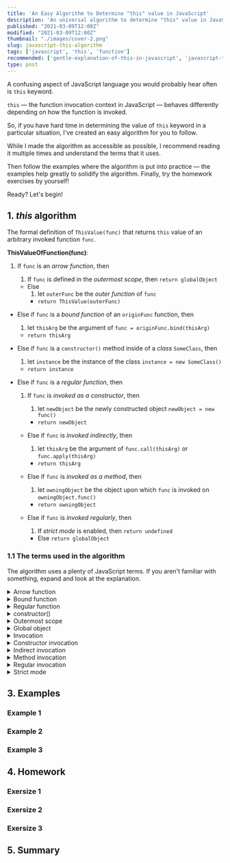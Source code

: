 ```yaml
---
title: 'An Easy Algorithm to Determine "this" value in JavaScript'
description: 'An universal algorithm to determine "this" value in JavaScript.'
published: "2021-03-09T12:00Z"
modified: "2021-03-09T12:00Z"
thumbnail: "./images/cover-2.png"
slug: javascript-this-algorithm
tags: ['javascript', 'this', 'function']
recommended: ['gentle-explanation-of-this-in-javascript', 'javascript-this-interview-questions']
type: post
---
```


A confusing aspect of JavaScript language you would probably hear often is `this` keyword.  

`this` &mdash; the function invocation context in JavaScript &mdash; behaves differently depending on how the function is invoked.  

So, if you have hard time in determining the value of `this` keyword in a particular situation, I've created an easy algorithm for you to follow.  

While I made the algorithm as accessible as possible, I recommend reading it multiple times and understand the terms that it uses. 

Then follow the examples where the algorithm is put into practice &mdash; the examples help greatly to solidify the algorithm. Finally, try the homework exercises by yourself!

Ready? Let's begin!  

## 1. *this* algorithm

The formal definition of `ThisValue(func)` that returns `this` value of an arbitrary invoked function `func`.

**ThisValueOfFunction(func)**:

1. If `func` is an *arrow function*, then  

    1. If `func` is defined in the *outermost scope*, then `return globalObject`
    * Else
        1. let `outerFunc` be the *outer function* of `func`  
        * `return ThisValue(outerFunc)`  

* Else if `func` is a *bound function* of an `originFunc` function, then  

    1. let `thisArg` be the argument of `func = originFunc.bind(thisArg)`  
    * `return thisArg`  

* Else if `func` is a `constructor()` method inside of a *class* `SomeClass`, then  
    
    1. let `instance` be the instance of the class `instance = new SomeClass()`
    * `return instance`

* Else if `func` is a *regular function*, then  

    1. If `func` is *invoked as a constructor*, then  

        1. let `newObject` be the newly constructed object `newObject = new func()`  
        * `return newObject`  

    * Else if `func` is *invoked indirectly*, then
        
        1. let `thisArg` be the argument of `func.call(thisArg)` or `func.apply(thisArg)`
        * `return thisArg`

    * Else if `func` is *invoked as a method*, then

        1. let `owningObject` be the object upon which `func` is invoked on `owningObject.func()`
        * `return owningObject`

    * Else if `func` is *invoked regularly*, then
        1. If *strict mode* is enabled, then `return undefined`
        * Else `return globalObject`

### 1.1 The terms used in the algorithm

The algorithm uses a plenty of JavaScript terms. If you aren't familiar with something, expand and look at the explanation.  

<details>
  <summary>Arrow function</summary>

*An arrow function* is a function defined using the fat arrow syntax `=>`. Example of an arrow function:

```javascript
const sum = (number1, number2) => {
  return number1 + number2;
}
```

</details>

<details>
  <summary>Bound function</summary>

*A bound function* is a function created from invoking the method `myFunc.bind(thisArg, arg1, ..., argN)` upon a function. Example of a bound function:

```javascript
function originalFunction() {
  // ...
}

const boundFunction = originalFunction.bind({ prop: 'Value' });
```
</details>

<details>
  <summary>Regular function</summary>

*A regular function* is a simple JavaScript function being defined using `function` keyword or using a shorthand definition on an object. Examples of regular functions:

```javascript
function regularFunction(who) {
  return `Hello, ${who}!`;
}

const object = {
  anotherRegularFunction(who) {
    return `Good bye, ${who}!`
  }
};
```
</details>

<details>
  <summary>constructor()</summary>

*constructor()* is a special method inside of a `class` that initializes the class instance.

```javascript
class SomeClass() {
  constructor(prop) {
    this.prop = prop;
  }
}
```
</details>

<details>
  <summary>Outermost scope</summary>

*The outermost scope* is the top scope that doesn't have an outer scope.  

```javascript
// The outermost scope
let a = 1;

function someFunction() {
  // someFunction() scope
  // Not the outermost scope
  let b = 1;
}
```
</details>

<details>
  <summary>Global object</summary>

*The global object* is the object that always exists in the global scope. `window` is the global object in a browser environment.
</details>

<details>
  <summary>Invocation</summary>

*Invocation* of a function is just calling the function with some arguments.  

```javascript{4-6,13,20}
function sum(number1, number2) {
  return number1 + number2;
}
sum(1, 3);           // Invocation
sum.call({}, 3, 4);  // Invocation
sum.apply({}, 5, 9); // Invocation

const obj = {
  method() {
    return 'Some method';
  }
};
obj.method(); // Invocation

class SomeClass {
  constructor(prop) {
    this.prop = prop;
  } 
}
const instance = new SomeClass('Value'); // Invocation
```
</details>

<details>
  <summary>Constructor invocation</summary>

*Constructor invocation* happens when a function or class is invoked using `new` keyword.  

```javascript{4,11}
function MyCat(name) {
  this.name = name;
}
const fluffy = new MyCat('Fluffy'); // Constructor invocation

class MyDog {
  constructor(name) {
    this.name = name;
  }
}
const rex = new MyDog('Rex'); // Constructor invocation
```
</details>

<details>
  <summary>Indirect invocation</summary>

*An indirect invocation* of a function happens when that function is called using `func.call(thisArg, ...)` or `func.apply(thisArg, ...)` methods.  

```javascript
function sum(number1, number2) {
  return number1 + number2;
}

sum.call({}, 1, 2);  // Indirect invocation
sum.apply({}, 3, 5); // Indirect invocation
```
</details>

<details>
  <summary>Method invocation</summary>

*Method invocation* happens when a function is invoked in a property accessor expression `object.method()`.  

```javascript
const object = {
  greeting(who) {
    return `Hello, ${who}!`
  }
};

object.greeting('World');    // Method invocation
object['greeting']('World'); // Method invocation
```
</details>

<details>
  <summary>Regular invocation</summary>

*Regular invocation* happens when the sole variable containing the function is used for invocation `func(...)`.  

```javascript
function sum(number1, number2) {
  return number1 + number2;
}

sum(1, 4); // Regular invocation
```
</details>

<details>
  <summary>Strict mode</summary>

*Strict mode* is a special mode imposed upon running JavaScript code having some special restrictions. The strict mode is enabled by adding `'use strict'` directive at 
the start of the script or at the top of a function scope.  
</details>

## 3. Examples

### Example 1

### Example 2

### Example 3

## 4. Homework

### Exersize 1

### Exersize 2

### Exersize 3

## 5. Summary